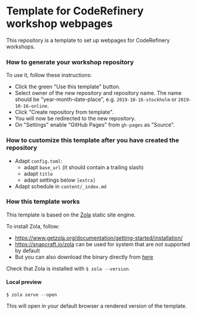 # Template for CodeRefinery workshop webpages

This repository is a template to set up webpages for CodeRefinery workshops.


### How to generate your workshop repository

To use it, follow these instructions:
- Click the green "Use this template" button.
- Select owner of the new repository and repository name. The name should be
  "year-month-date-place", e.g. `2019-10-16-stockholm` or `2019-10-16-online`.
- Click "Create repository from template".
- You will now be redirected to the new repository.
- On "Settings" enable "GitHub Pages" from `gh-pages` as "Source".


### How to customize this template after you have created the repository

- Adapt `config.toml`:
  - adapt `base_url` (it should contain a trailing slash)
  - adapt `title`
  - adapt settings below `[extra]`
- Adapt schedule in `content/_index.md`


### How this template works

This template is based on the [Zola](https://www.getzola.org/) static site engine.

To install Zola, follow:
- https://www.getzola.org/documentation/getting-started/installation/
- https://snapcraft.io/zola can be used for system that are not supported by default
- But you can also download the binary directly from [here](https://github.com/getzola/zola/releases)

Check that Zola is installed with `$ zola --version`.


#### Local preview

```
$ zola serve --open
```
This will open in your default browser a rendered version of the template.
